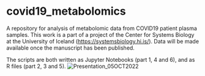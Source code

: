 # covid19_metabolomics
A repository for analysis of metabolomic data from COVID19 patient plasma samples. This work is a part of a project of the Center for Systems Biology at the University of Iceland (https://systemsbiology.hi.is/). Data will be made available once the manuscript has been published. 

The scripts are both written as Jupyter Notebooks (part 1, 4 and 6), and as R files (part 2, 3 and 5). 
![Presentation_05OCT2022](https://user-images.githubusercontent.com/34031533/205910305-7325519c-35b8-458a-a2ce-85220e995212.png)
